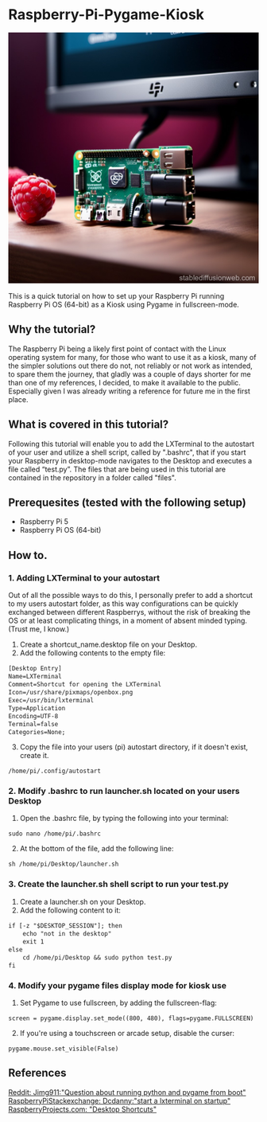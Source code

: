 
# Raspberry-Pi-Pygame-Kiosk

![Raspberry Pi](raspberry_pi.jpg)

This is a quick tutorial on how to set up your Raspberry Pi running Raspberry Pi OS (64-bit) 
as a Kiosk using Pygame in fullscreen-mode.


## Why the tutorial?

The Raspberry Pi being a likely first point of contact with the Linux operating 
system for many, for those who want to use it as a kiosk, many of the simpler 
solutions out there do not, not reliably or not work as intended, to spare them 
the journey, that gladly was a couple of days shorter for me than one of my 
references, I decided, to make it available to the public. Especially given I 
was already writing a reference for future me in the first place.

## What is covered in this tutorial?

Following this tutorial will enable you to add the LXTerminal to the autostart 
of your user and utilize a shell script, called by ".bashrc", that if you start 
your Raspberry in desktop-mode navigates to the Desktop and executes a file called 
“test.py”. The files that are being used in this tutorial are contained in the 
repository in a folder called "files".

## Prerequesites (tested with the following setup)
 - Raspberry Pi 5
 - Raspberry Pi OS (64-bit)
 

## How to.

### 1. Adding LXTerminal to your autostart
Out of all the possible ways to do this, I personally prefer to add a shortcut 
to my users autostart folder, as this way configurations can be quickly exchanged 
between different Raspberrys, without the risk of breaking the OS or at least 
complicating things, in a moment of absent minded typing. (Trust me, I know.)

1. Create a shortcut_name.desktop file on your Desktop.
2. Add the following contents to the empty file:
```
[Desktop Entry]
Name=LXTerminal
Comment=Shortcut for opening the LXTerminal
Icon=/usr/share/pixmaps/openbox.png
Exec=/usr/bin/lxterminal
Type=Application
Encoding=UTF-8
Terminal=false
Categories=None;
```
3. Copy the file into your users (pi) autostart directory, if it doesn't exist, create it.
```
/home/pi/.config/autostart
```

### 2. Modify .bashrc to run launcher.sh located on your users Desktop
1. Open the .bashrc file, by typing the following into your terminal:
```
sudo nano /home/pi/.bashrc
```
2. At the bottom of the file, add the following line:
```
sh /home/pi/Desktop/launcher.sh
```

### 3. Create the launcher.sh shell script to run your test.py
1. Create a launcher.sh on your Desktop.
2. Add the following content to it:
```
if [-z "$DESKTOP_SESSION"]; then
	echo "not in the desktop"
	exit 1
else
	cd /home/pi/Desktop && sudo python test.py
fi
```

### 4. Modify your pygame files display mode for kiosk use
1. Set Pygame to use fullscreen, by adding the fullscreen-flag:
```
screen = pygame.display.set_mode((800, 480), flags=pygame.FULLSCREEN)
```
2. If you're using a touchscreen or arcade setup, disable the curser:
```
pygame.mouse.set_visible(False)
```

## References
[Reddit: Jimg911:"Question about running python and pygame from boot"](https://www.reddit.com/r/raspberry_pi/comments/7wj6vp/question_about_running_python_and_pygame_from_boot/)  
[RaspberryPiStackexchange: Dcdanny:"start a lxterminal on startup"](https://raspberrypi.stackexchange.com/questions/12730/start-a-lxterminal-on-startup)  
[RaspberryProjects.com: "Desktop Shortcuts"](https://raspberry-projects.com/pi/pi-operating-systems/raspbian/gui/desktop-shortcuts)  

